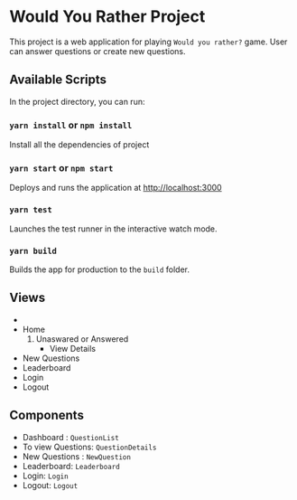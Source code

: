 
# Would You Rather Project

This project is a web application for playing `Would you rather?` game. User can
answer questions or create new questions.

## Available Scripts

In the project directory, you can run:

### `yarn install` or `npm install`

Install all the dependencies of project

### `yarn start` or `npm start`

Deploys and runs the application at  [http://localhost:3000](http://localhost:3000)

### `yarn test`

Launches the test runner in the interactive watch mode.<br />

### `yarn build`

Builds the app for production to the `build` folder.<br />

## Views 
- 
- Home
    1. Unaswared or Answered
        - View Details
- New Questions
- Leaderboard
- Login
- Logout

## Components

- Dashboard : `QuestionList`
- To view Questions: `QuestionDetails`
- New Questions : `NewQuestion`
- Leaderboard: `Leaderboard`
- Login: `Login`
- Logout: `Logout`

